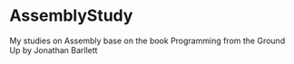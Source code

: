 # AssemblyStudy

My studies on Assembly base on the book Programming from the Ground Up by Jonathan Barllett

